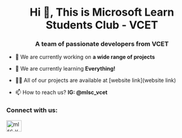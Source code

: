 <h1 align="center">Hi 👋, This is Microsoft Learn Students Club - VCET</h1>
<h3 align="center">A team of passionate developers from VCET</h3>

- 🔭 We are currently working on **a wide range of projects**

- 🌱 We are currently learning **Everything!**

- 👨‍💻 All of our projects are available at [website link](website link)

- 📫 How to reach us? **IG: @mlsc_vcet**

<h3 align="left">Connect with us:</h3>
<p align="left">
<a href="https://instagram.com/mlsc_vcet" target="blank"><img align="center" src="https://raw.githubusercontent.com/rahuldkjain/github-profile-readme-generator/master/src/images/icons/Social/instagram.svg" alt="mlsc_vcet" height="30" width="40" /></a>
</p>
